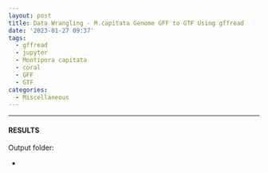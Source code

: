 ```yaml
---
layout: post
title: Data Wrangling - M.capitata Genome GFF to GTF Using gffread
date: '2023-01-27 09:37'
tags: 
  - gffread
  - jupyter
  - Montipora capitata
  - coral
  - GFF
  - GTF
categories: 
  - Miscellaneous
---
```




---

#### RESULTS

Output folder:

- []()

